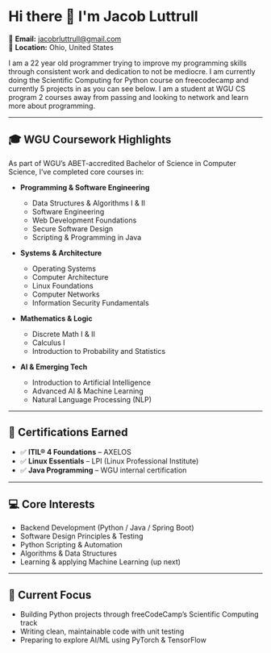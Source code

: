 # Hi there 👋 I'm Jacob Luttrull

📧 **Email:** jacobrluttrull@gmail.com  
📍 **Location:** Ohio, United States  

I am a 22 year old programmer trying to improve my programming skills through consistent work and dedication to not be mediocre. I am currently doing the Scientific Computing for Python course on freecodecamp and currently 5 projects in as you can see below. I am a student at WGU CS program 2 courses away from passing and looking to network and learn more about programming. 

---

## 🎓 WGU Coursework Highlights

As part of WGU’s ABET-accredited Bachelor of Science in Computer Science, I’ve completed core courses in:

- **Programming & Software Engineering**  
  - Data Structures & Algorithms I & II  
  - Software Engineering  
  - Web Development Foundations  
  - Secure Software Design  
  - Scripting & Programming in Java

- **Systems & Architecture**  
  - Operating Systems  
  - Computer Architecture  
  - Linux Foundations  
  - Computer Networks  
  - Information Security Fundamentals

- **Mathematics & Logic**  
  - Discrete Math I & II  
  - Calculus I  
  - Introduction to Probability and Statistics

- **AI & Emerging Tech**  
  - Introduction to Artificial Intelligence  
  - Advanced AI & Machine Learning  
  - Natural Language Processing (NLP)

---

## 📜 Certifications Earned

- ✅ **ITIL® 4 Foundations** – AXELOS  
- ✅ **Linux Essentials** – LPI (Linux Professional Institute)  
- ✅ **Java Programming** – WGU internal certification  

---

## 💻 Core Interests

- Backend Development (Python / Java / Spring Boot)  
- Software Design Principles & Testing  
- Python Scripting & Automation  
- Algorithms & Data Structures  
- Learning & applying Machine Learning (up next)

---

## 🚀 Current Focus

- Building Python projects through freeCodeCamp’s Scientific Computing track  
- Writing clean, maintainable code with unit testing  
- Preparing to explore AI/ML using PyTorch & TensorFlow  

